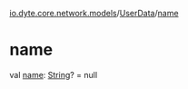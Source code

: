 [io.dyte.core.network.models](../index.md)/[UserData](index.md)/[name](name.md)

# name


val [name](name.md): [String](https://kotlinlang.org/api/latest/jvm/stdlib/kotlin/-string/index.html)? = null
